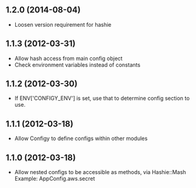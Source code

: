 ## 1.2.0 (2014-08-04)

* Loosen version requirement for hashie

## 1.1.3 (2012-03-31)

* Allow hash access from main config object
* Check environment variables instead of constants

## 1.1.2 (2012-03-30)

* If ENV['CONFIGY_ENV'] is set, use that to determine config section to use.

## 1.1.1 (2012-03-18)

* Allow Configy to define configs within other modules

## 1.1.0 (2012-03-18)

* Allow nested configs to be accessible as methods, via Hashie::Mash
  Example: AppConfig.aws.secret